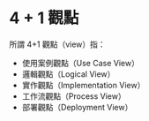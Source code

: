 # 4 + 1 觀點

所謂 4+1 觀點（view）指：

* 使用案例觀點（Use Case View） 
* 邏輯觀點（Logical View）
* 實作觀點（Implementation View）
* 工作流觀點（Process View）
* 部署觀點（Deployment View）
